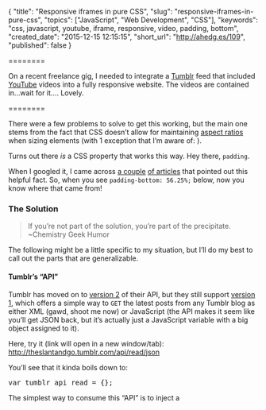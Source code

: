 {
  "title": "Responsive iframes in pure CSS",
  "slug": "responsive-iframes-in-pure-css",
  "topics": ["JavaScript", "Web Development", "CSS"],
  "keywords": "css, javascript, youtube, iframe, responsive, video, padding, bottom",
  "created_date": "2015-12-15 12:15:15",
  "short_url": "http://ahedg.es/109",
  "published": false
}

========

On a recent freelance gig, I needed to integrate a <a href="http://tumblr.com">Tumblr</a> feed that included <a href="http://youtube.com">YouTube</a> videos into a fully responsive website. The videos are contained in&#8230;wait for it&#8230;<a href="https://developer.mozilla.org/en-US/docs/Web/HTML/Element/iframe"><iframes></a>. Lovely. 

========

<p>There were a few problems to solve to get this working, but the main one stems from the fact that CSS doesn&#8217;t allow for maintaining <a href="http://andrew.hedges.name/experiments/aspect_ratio/">aspect ratios</a> when sizing elements (with 1 exception that I&#8217;m aware of: <imgs>).</p>
<p>Turns out there <em>is</em> a CSS property that works this way. Hey there, <code>padding</code>.</p>
<p>When I <span class="tooltip" title="Yep, using it as a verb, at the risk of diluting their trademark. Sucks to be ubiquitous.">googled</span> it, I came across <a href="http://www.goldenapplewebdesign.com/responsive-aspect-ratios-with-pure-css/">a couple</a> <a href="http://www.sitepoint.com/maintain-image-aspect-ratios-responsive-web-design/">of articles</a> that pointed out this helpful fact. So, when you see <code>padding-bottom: 56.25%;</code> below, now you know where that came from!</p>
<h3>The Solution</h3>
<blockquote>If you&#8217;re not part of the solution, you&#8217;re part of the precipitate.<br>~Chemistry Geek Humor</blockquote>
<p>The following might be a little specific to my situation, but I&#8217;ll do my best to call out the parts that are generalizable.</p>
<h4>Tumblr&#8217;s &#8220;API&#8221;</h4>
<p>Tumblr has moved on to <a href="https://www.tumblr.com/docs/en/api/v2">version 2</a> of their API, but they still support <a href="https://www.tumblr.com/docs/en/api/v1">version 1</a>, which offers a simple way to <code>GET</code> the latest posts from any Tumblr blog as either XML (gawd, shoot me now) or JavaScript (the API makes it seem like you&#8217;ll get JSON back, but it&#8217;s actually just a JavaScript variable with a big object assigned to it).</p>
<p>Here, try it (link will open in a new window/tab): <a target="_blank" href="http://theslantandgo.tumblr.com/api/read/json">http://theslantandgo.tumblr.com/api/read/json</a></p>
<p>You&#8217;ll see that it kinda boils down to:</p>
<pre class="sh_javascript sh_sourceCode">var tumblr_api_read = {};
</pre>
<p>The simplest way to consume this &#8220;API&#8221; is to inject a <code><script></code> tag into your page with your Tumblr API URL as the value for the <code>src</code> attribute. <a href="http://jquery.com/">jQuery</a> offers a super simple way to do this: <code><a href="https://api.jquery.com/jquery.getscript/">$.getScript</a></code>. It even handles assigning an <code>onload</code> event to the script so your callback function will fire after the script is all ready to go. Nice one, jQuery!</p>
<p>So, fine, you get this big JavaScript object from Tumblr and it&#8217;s got different kinds of posts and stuff, including video. Now, there are at least a couple types of video posts, but the ones I&#8217;m concerned with here are YouTube videos. Why? Because they&#8217;re delivered in <iframes> and <iframes> suck in so many ways, but I understand why they use them sandboxing security blah blah blah.</p>
<p>Here&#8217;s an example of one of these YouTube video posts, represented as JavaScript data (from <a target="_blank" href="http://awesomecatvideos.tumblr.com/post/133472224280/laughingsquid-cats-manage-to-outwit-the-tight">awesomecatvideos.tumblr.com</a>):</p>
<pre class="sh_javascript sh_sourceCode">{
  "id": "133472224280",
  "url": "http://awesomecatvideos.tumblr.com/post/133472224280",
  "url-with-slug": "http://awesomecatvideos.tumblr.com/post/133472224280/laughingsquid-cats-manage-to-outwit-the-tight",
  "type": "video",
  "date-gmt": "2015-11-18 17:00:19 GMT",
  "date": "Wed, 18 Nov 2015 12:00:19",
  "bookmarklet": 0,
  "mobile": 0,
  "feed-item": "",
  "from-feed-id": 0,
  "unix-timestamp": 1447866019,
  "format": "html",
  "reblog-key": "fpweTEr7",
  "slug": "laughingsquid-cats-manage-to-outwit-the-tight",
  "video-caption": "<p><a class=\"tumblr_blog\" href=\"http://laughingsquid.tumblr.com/post/133406638014\">laughingsquid</a>:</p>\n<blockquote>\n<p><a href=\"http://laughingsquid.com/cats-manage-to-outwit-the-tight-security-at-the-g20-summit-in-turkey-and-show-up-on-camera/\">Cats Manage to Outwit the Tight Security at the G20 Summit in Turkey and Show Up On-Camera</a></p>\n</blockquote>",
  "video-source": "<iframe width=\"540\" height=\"304\"  id=\"youtube_iframe\" src=\"https://www.youtube.com/embed/1lnNX6dND5k?feature=oembed&enablejsapi=1&origin=https://safe.txmblr.com&wmode=opaque\" frameborder=\"0\" allowfullscreen></iframe>",
  "video-player": "<iframe width=\"400\" height=\"225\"  id=\"youtube_iframe\" src=\"https://www.youtube.com/embed/1lnNX6dND5k?feature=oembed&enablejsapi=1&origin=http://safe.txmblr.com&wmode=opaque\" frameborder=\"0\" allowfullscreen></iframe>",
  "video-player-500": "<iframe width=\"500\" height=\"281\"  id=\"youtube_iframe\" src=\"https://www.youtube.com/embed/1lnNX6dND5k?feature=oembed&enablejsapi=1&origin=http://safe.txmblr.com&wmode=opaque\" frameborder=\"0\" allowfullscreen></iframe>",
  "video-player-250": "<iframe width=\"250\" height=\"141\"  id=\"youtube_iframe\" src=\"https://www.youtube.com/embed/1lnNX6dND5k?feature=oembed&enablejsapi=1&origin=http://safe.txmblr.com&wmode=opaque\" frameborder=\"0\" allowfullscreen></iframe>"
}</pre>
<h4>A bit of JavaScript</h4>
<p>Tumblr is nice enough to give us this <code>video-player</code> property that we can just dump into our page to get the video to play. That&#8217;s cool. The part that&#8217;s not as cool is that it has attributes on it for width and height and those don&#8217;t allow you to override them with simple CSS. So, yeah, JavaScript string manipulation to the rescue. Meh.</p>
<pre class="sh_javascript sh_sourceCode">// grab the post we want (this is just an example)
var post = tumblr_api_read.posts[0];

// remove the width and height attrs (note the use of double and single quotes)
var video = post['video-player'].replace("width='400' height='225'", '');

// wrap the iframe in a div so we can do our cool css trick
var html = '<div class="iframe-container">' + video + '</div>';

// insert the resulting html (again, just an example)
document.body.insertAdjacentHTML('beforeend', html);</pre>
<p>OK, now we have a wrapped <iframe> on our page stripped of its width and height attributes. Looks like crap, right? Hmm, maybe I should have started with the CSS.</p>
<p>Just want to make sure you noticed the part where we wrapped the <iframe> in a container element. See that? That&#8217;s what makes this whole blog post possible. No, really.</p>
<div class="photo-right">
	<p>
		<img src="/blog/assets/imgs/hey-everybody-pay-attention-to-me.jpg" alt=""><br>
		This is me doing my best to call out<br>
		the parts that are generalizable.
	</p>
</div>
<h4>The generalizable part</h4>
<p>According to the <a href="http://www.w3.org/TR/CSS2/box.html#padding-properties">CSS spec</a>, a box&#8217;s <code>padding</code>, when specified as a percentage, is calculated as a percentage of the box&#8217;s width. What that means in practical terms is you can make an element&#8217;s height change based on its width. Wicked!</p>
<p>From the <em>Sturm und Drang</em> above, you know we have HTML on our page of (roughly) the following format:</p>
<pre class="sh_html sh_sourceCode"><div class="iframe-container">
  <iframe>...</iframe>
</div>
</pre>
<p>This is where it gets good.</p>
<p>What we&#8217;re going for here is to have the video be the full width of its container (column, page, whatever that is) while maintaining the correct aspect ratio as we resize it.</p>
<p>The CSS (drum roll please)&#8230;.</p>
<div style="float: right;margin: 0 0 1em 1em;background: white;width: 33%;font-style: italic;">
	You might be wondering where the value 56.25% comes from. Turns out that&#8217;s the equivalent of a 16:9 aspect ratio, which is what HD video uses. If you wanted, say, 4:3 you would use 75%. If you wanted 2:1, you&#8217;d use 50%. See how that works?
</div>
<pre class="sh_css sh_sourceCode">.iframe-container {
  height: 0;
  padding-bottom: 56.25%;
  position: relative;
  width: 100%;
}

.iframe-container iframe {
  height: 100%;
  position: absolute;
  right: 0;
  top: 0;
  width: 100%;
}
</pre>
<p>So, because padding is calculated based on the element&#8217;s width, if—for example—the container is 1600 pixels wide, the bottom padding (which is added to the height of 0) will be 900 pixels (1600 × 0.5625). If the container resizes to 320 pixels wide, the bottom padding will be 180 pixels (320 × 0.5625). Beautiful!</p>
<p>The last bit of fairy dust is to use absolute positioning to pull the content back into view over the top of the padding. That&#8217;s why we gave <code>.iframe-container</code> relative positioning. You know, because an absolute positioned element is positioned relative to it&#8217;s nearest positioned parent. Obviously.</p>
<h4>Until next time&#8230;.</h4>
<p>So, yeah, that&#8217;s basically it. The cool part is the CSS. The rest is specific to my need to pull in content from Tumblr. I hope this was helpful!</p>
